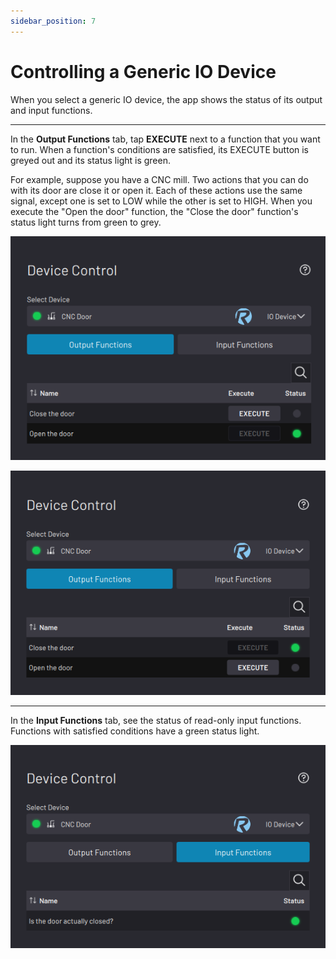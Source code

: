 ```yaml
---
sidebar_position: 7
---
```


# Controlling a Generic IO Device

When you select a generic IO device, the app shows the status of its output and input functions.

---

In the **Output Functions** tab, tap **EXECUTE** next to a function that you want to run. When a function's conditions are satisfied, its EXECUTE button is greyed out and its status light is green.

For example, suppose you have a CNC mill. Two actions that you can do with its door are close it or open it. Each of these actions use the same signal, except one is set to LOW while the other is set to HIGH. When you execute the "Open the door" function, the "Close the door" function's status light turns from green to grey.

![](../Images/DeviceControls/GenericIODevice-OutputFunctions-OpenDoor.png)

![](../Images/DeviceControls/GenericIODevice-OutputFunctions-CloseDoor.png)

---

In the **Input Functions** tab, see the status of read-only input functions. Functions with satisfied conditions have a green status light.

![](../Images/DeviceControls/GenericIODevice-InputFunctions-DoorClosed.png)

